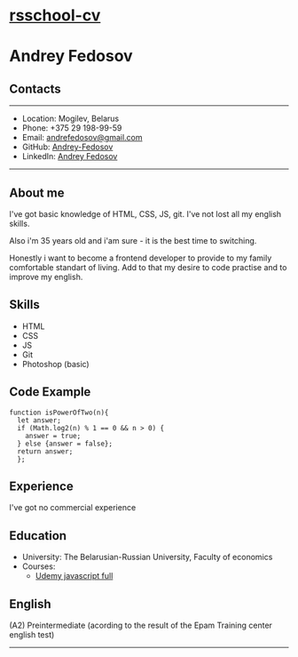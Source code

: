 # [rsschool-cv](https://Andrey-Fedosov.github.io/rsschool-cv/cv)
# Andrey Fedosov
## **Contacts**
-----------
* Location: Mogilev, Belarus
* Phone: +375 29 198-99-59
* Email: andrefedosov@gmail.com
* GitHub: [Andrey-Fedosov](https://github.com/Andrey-Fedosov)
* LinkedIn: [Andrey Fedosov](https://www.linkedin.com/in/andrey-fedosov-200567185)
-----------
## **About me**


I've got basic knowledge of HTML, CSS, JS, git. I've not lost all my english skills.

Also i'm  35 years old and i'am sure - it is the best time to switching.

Honestly i want to become a frontend developer to provide to my family comfortable standart of living. Add to that my desire to code practise and to improve my english. 



## **Skills**

* HTML
* CSS
* JS
* Git
* Photoshop (basic)



## **Code Example**

```
function isPowerOfTwo(n){
  let answer;
  if (Math.log2(n) % 1 == 0 && n > 0) {
    answer = true;
  } else {answer = false};
  return answer;
  };
```


## **Experience**
I've got no  commercial experience



## **Education**

* University: The Belarusian-Russian University, Faculty of economics
*  Courses:
   - [Udemy javascript full](https://www.udemy.com/course/javascript_full/)



## **English**

(A2) Preintermediate (acording to the result of the Epam Training center english test)

----------
